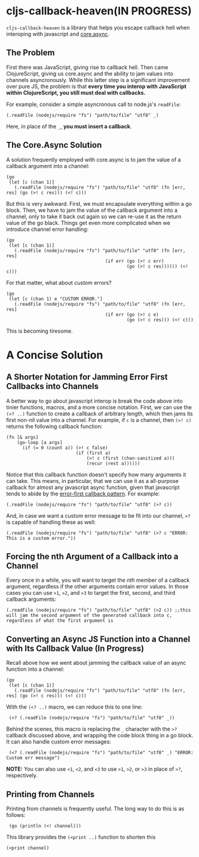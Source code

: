 # cljs-callback-heaven(IN PROGRESS)

`cljs-callback-heaven` is a library that helps you escape callback hell when interoping with javascript and [core.async](https://clojure.github.io/core.async/).

## The Problem

First there was JavaScript, giving rise to callback hell.  Then came ClojureScript, giving us core.async and the ability to jam values into channels asyncronously.  While this latter step is a significant improvement over pure JS, the problem is that **every time you interop with JavaScript within ClojureScript, you still must deal with callbacks.**

For example, consider a simple asyncronous call to node.js's `readFile`:

    (.readFile (nodejs/require "fs") "path/to/file" "utf8" _)

Here, in place of the `_`, **you must insert a callback**.

## The Core.Async Solution

A solution frequently employed with core.async is to jam the value of a callback argument into a channel:

    (go
     (let [c (chan 1)]
       (.readFile (nodejs/require "fs") "path/to/file" "utf8" (fn [err, res] (go (>! c res))) (<! c)))

But this is very awkward. First, we must encapsulate everything within a go block. Then, we have to jam the value of the callback argument into a channel, only to take it back out again so we can re-use it as the return value of the go black. Things get even more complicated when we introduce channel error handling:

    (go
     (let [c (chan 1)]
       (.readFile (nodejs/require "fs") "path/to/file" "utf8" (fn [err, res] 
                                         (if err (go (>! c err) 
                                                 (go (>! c res)))))) (<! c)))

For that matter, what about *custom* errors?

    (go
     (let [c (chan 1) e "CUSTOM ERROR."]
       (.readFile (nodejs/require "fs") "path/to/file" "utf8" (fn [err, res] 
                                         (if err (go (>! c e) 
                                                 (go (>! c res))) (<! c)))

This is becoming tiresome.

# A Concise Solution
## A Shorter Notation for Jamming Error First Callbacks into Channels

A better way to go about javascript interop is break the code above into tinier functions, macros, and a more concise notation.  First, we can use the `(>? ..)` function to create a callback of arbitrary length, which then jams its first non-nil value into a channel. For example, if `c` is a channel, then `(>! c)` returns the following callback function:

    (fn [& args] 
        (go-loop [a args]
          (if (= 0 (count a)) (>! c false)
                              (if (first a) 
                                  (>! c (first (chan-sanitized a))) 
                                  (recur (rest a))))))

Notice that this callback function doesn't specify how many arguments it can take.  This means, in particular, that we can use it as a all-purpose callback for almost any javascript async function, given that javascript tends to abide by the [error-first callback pattern](http://fredkschott.com/post/2014/03/understanding-error-first-callbacks-in-node-js/). For example:

    (.readFile (nodejs/require "fs") "path/to/file" "utf8" (>? c))

And, in case we want a custom error message to be fit into our channel, `>?` is capable of handling these as well:

    (.readFile (nodejs/require "fs") "path/to/file" "utf8" (>? c "ERROR: This is a custom error."))

## Forcing the nth Argument of a Callback into a Channel

Every once in a while, you will want to target the *nth* member of a callback argument, regardless if the other arguments contain error values. In those cases you can use `>1`, `>2`, and `>3` to target the first, second, and third callback arguments:
  
    (.readFile (nodejs/require "fs") "path/to/file" "utf8" (>2 c)) ;;this will jam the second argument of the generated callback into c, regardless of what the first argument is

## Converting an Async JS Function into a Channel with Its Callback Value (In Progress)

Recall above how we went about jamming the callback value of an async function into a channel:

    (go
     (let [c (chan 1)]
       (.readFile (nodejs/require "fs") "path/to/file" "utf8" (fn [err, res] (go (>! c res))) (<! c)))

With the `(<? ..)` macro, we can reduce this to one line:

     (<? (.readFile (nodejs/require "fs") "path/to/file" "utf8" _))

Behind the scenes, this macro is replacing the `_` character with the `>?` callback discussed above, and wrapping the code block thing in a go block. It can also handle custom error messages:

     (<? (.readFile (nodejs/require "fs") "path/to/file" "utf8" _) "ERROR: Custom err message")

**NOTE:** You can also use `<1`, `<2`, and `<3` to use `>1`, `>2`, or `>3` in place of `>?`, respectively.

## Printing from Channels

Printing from channels is frequently useful. The long way to do this is as follows:
 
     (go (println (<! channel))) 

This library provides the `(<print ..)` function to shorten this

    (<print channel)


